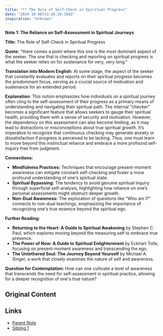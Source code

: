 ```yaml
---
title: "** The Role of Self-Check in Spiritual Progress"
date: "2024-10-06T13:26:20.388Z"
inspiration: "Unknown"
---
```



**Note 1: The Reliance on Self-Assessment in Spiritual Journeys**

**Title:** The Role of Self-Check in Spiritual Progress

**Quote:** "there comes a point where this one is the most dominant aspect of the seeker. The one that is checking and reporting on spiritual progress is what the seeker relies on for sustenance for very, very long."

**Translation into Modern English:** At some stage, the aspect of the seeker that constantly evaluates and reports on their spiritual progress becomes the predominant focus, serving as a crucial source of motivation and sustenance for an extended period.

**Explanation:** This notion emphasizes how individuals on a spiritual journey often cling to the self-assessment of their progress as a primary means of understanding and navigating their spiritual path. The internal "checker" becomes a significant feature that allows seekers to gauge their spiritual health, providing them with a sense of security and motivation. However, the dependency on this assessment can also become limiting, as it may lead to distractions or misconceptions about true spiritual growth. It’s imperative to recognize that continuous checking may generate anxiety or dissatisfaction if progress is perceived to be lacking. Thus, one must learn to move beyond this instinctual reliance and embrace a more profound self-inquiry free from judgment.

**Connections:** 
- **Mindfulness Practices:** Techniques that encourage present-moment awareness can mitigate constant self-checking and foster a more profound understanding of one's spiritual state.
- **Spiritual Bypassing:** The tendency to avoid genuine spiritual inquiry through superficial self-analysis, highlighting how reliance on one’s personal assessments might obstruct deeper growth.
- **Non-Dual Awareness:** The exploration of questions like "Who am I?" connects to non-dual teachings, emphasizing the importance of recognizing one's true essence beyond the spiritual ego.

**Further Reading:** 
- **Returning to the Heart: A Guide to Spiritual Awakening** by Stephen C. Paul, which explores moving beyond the measuring self to embrace true presence.
- **The Power of Now: A Guide to Spiritual Enlightenment** by Eckhart Tolle, focusing on present-moment awareness and transcending the ego.
- **The Untethered Soul: The Journey Beyond Yourself** by Michael A. Singer, a work that closely examines the nature of self and awareness.

**Question for Contemplation:** How can one cultivate a level of awareness that transcends the need for self-assessment in spiritual practice, allowing for a deeper recognition of one's true nature?

## Original Content



## Links

- [Parent Note](/parent-note.md)
- [Sibling 1](/zettel1.md)

